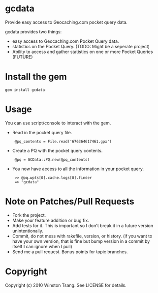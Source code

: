# gcdata

Provide easy access to Geocaching.com pocket query data.

gcdata provides two things:

 * easy access to Geocaching.com Pocket Query data.
 * statistics on the Pocket Query. (TODO: Might be a seperate project)
 * Ability to access and gather statistics on one or more Pocket Queries (FUTURE)

# Install the gem

    gem install gcdata

# Usage

You can use script/console to interact with the gem.

 * Read in the pocket query file.

        @pq_contents = File.read('676364617461.gpx')

 * Create a PQ with the pocket query contents.

        @pq = GCData::PQ.new(@pq_contents) 

 * You now have access to all the information in your pocket query.

        >> @pq.wpts[0].cache.logs[0].finder
        => "gcdata"


# Note on Patches/Pull Requests
 
* Fork the project.
* Make your feature addition or bug fix.
* Add tests for it. This is important so I don't break it in a
  future version unintentionally.
* Commit, do not mess with rakefile, version, or history.
  (if you want to have your own version, that is fine but bump version in a commit by itself I can ignore when I pull)
* Send me a pull request. Bonus points for topic branches.

# Copyright

Copyright (c) 2010 Winston Tsang. See LICENSE for details.

